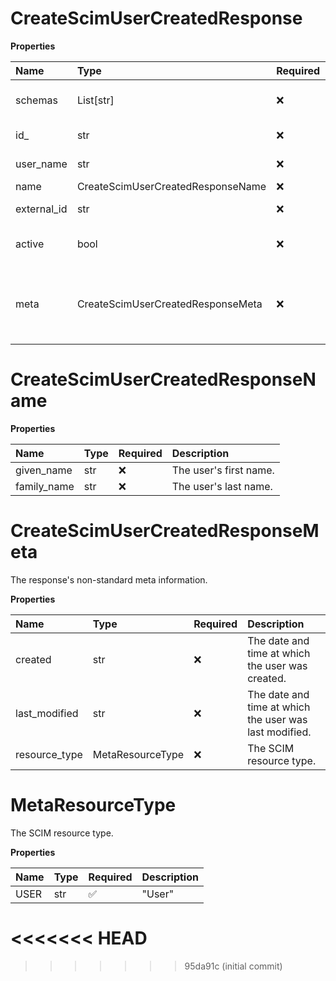 # CreateScimUserCreatedResponse

**Properties**

| Name        | Type                              | Required | Description                                                              |
| :---------- | :-------------------------------- | :------- | :----------------------------------------------------------------------- |
| schemas     | List[str]                         | ❌       | The [SCIM schema URI](https://www.iana.org/assignments/scim/scim.xhtml). |
| id\_        | str                               | ❌       | The user's SCIM ID.                                                      |
| user_name   | str                               | ❌       | The user's username.                                                     |
| name        | CreateScimUserCreatedResponseName | ❌       |                                                                          |
| external_id | str                               | ❌       | The user's external ID.                                                  |
| active      | bool                              | ❌       | If true, the user is active.                                             |
| meta        | CreateScimUserCreatedResponseMeta | ❌       | The response's non-standard meta information.                            |

# CreateScimUserCreatedResponseName

**Properties**

| Name        | Type | Required | Description            |
| :---------- | :--- | :------- | :--------------------- |
| given_name  | str  | ❌       | The user's first name. |
| family_name | str  | ❌       | The user's last name.  |

# CreateScimUserCreatedResponseMeta

The response's non-standard meta information.

**Properties**

| Name          | Type             | Required | Description                                            |
| :------------ | :--------------- | :------- | :----------------------------------------------------- |
| created       | str              | ❌       | The date and time at which the user was created.       |
| last_modified | str              | ❌       | The date and time at which the user was last modified. |
| resource_type | MetaResourceType | ❌       | The SCIM resource type.                                |

# MetaResourceType

The SCIM resource type.

**Properties**

| Name | Type | Required | Description |
| :--- | :--- | :------- | :---------- |
| USER | str  | ✅       | "User"      |
<<<<<<< HEAD
=======

<!-- This file was generated by liblab | https://liblab.com/ -->
>>>>>>> 95da91c (initial commit)
